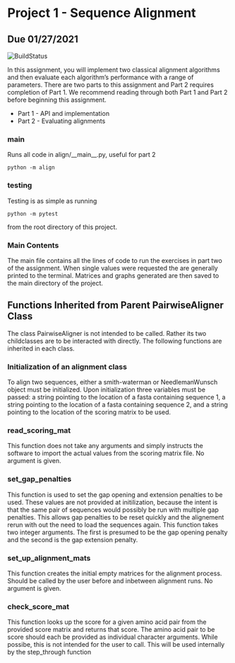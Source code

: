 # Project 1 - Sequence Alignment
## Due 01/27/2021

![BuildStatus](https://github.com/bwheel12/Project1/workflows/HW1/badge.svg?event=push)

In this assignment, you will implement two classical alignment algorithms and then evaluate each algorithm’s performance with a range of parameters. There are two parts to this assignment and Part 2 requires completion of Part 1. We recommend reading through both Part 1 and Part 2 before beginning this assignment. 

* Part 1 - API and implementation
* Part 2 - Evaluating alignments

### main
Runs all code in align/\_\_main\_\_.py, useful for part 2
```
python -m align
```

### testing
Testing is as simple as running
```
python -m pytest
```
from the root directory of this project.


### Main Contents

The main file contains all the lines of code to run the exercises in part two of the assignment. When single values were requested the are generally printed to the terminal. Matrices and graphs generated are then saved to the main directory of the project. 

## Functions Inherited from Parent PairwiseAligner Class
The class PairwiseAligner is not intended to be called. Rather its two childclasses are to be interacted with directly. The following functions are inherited in each class.

### Initialization of an alignment class
To align two sequences, either a smith-waterman or NeedlemanWunsch object must be initialized. Upon initialization three variables must be passed: a string pointing to the location of a fasta containing sequence 1, a string pointing to the location of a fasta containing sequence 2, and a string pointing to the location of the scoring matrix to be used.

### read_scoring_mat
This function does not take any arguments and simply instructs the software to import the actual values from the scoring matrix file. No argument is given.

### set_gap_penalties
This function is used to set the gap opening and extension penalties to be used. These values are not provided at initilization, because the intent is that the same pair of sequences would possibly be run with multiple gap penalties. This allows gap penalties to be reset quickly and the alignement rerun with out the need to load the sequences again. This function takes two integer arguments. The first is presumed to be the gap opening penalty and the second is the gap extension penalty. 

### set_up_alignment_mats
This function creates the initial empty matrices for the alignment process. Should be called by the user before and inbetween alignment runs. No argument is given.

### check_score_mat
This function looks up the score for a given amino acid pair from the provided score matrix and returns that score. The amino acid pair to be score should each be provided as individual character arguments. While possibe, this is not intended for the user to call. This will be used internally by the step_through function

##